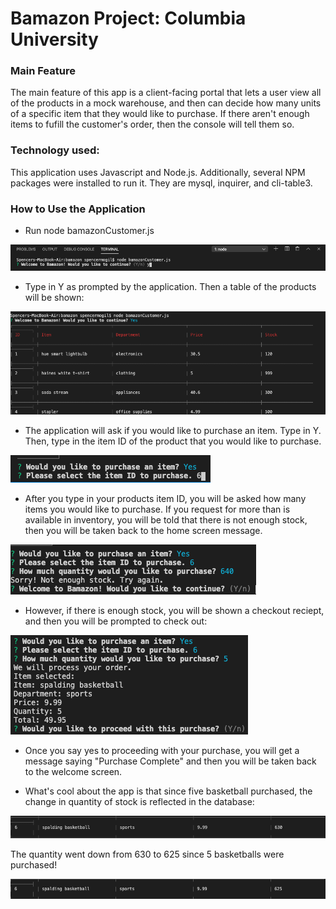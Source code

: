 # Bamazon Project: Columbia University

### Main Feature

The main feature of this app is a client-facing portal that lets a user view all of the products in a mock warehouse, and then can decide how many units of a specific item that they would like to purchase. If there aren't enough items to fufill the customer's order, then the console will tell them so.

### Technology used:

This application uses Javascript and Node.js. Additionally, several NPM packages were installed to run it. They are mysql, inquirer, and cli-table3.

### How to Use the Application

- Run node bamazonCustomer.js

![Welcome Img](https://github.com/smogil12/bamazon/blob/master/images/Screen%20Shot%202020-02-04%20at%201.10.02%20PM.png?raw=true)

- Type in Y as prompted by the application. Then a table of the products will be shown:

![Warehouse Img](https://github.com/smogil12/bamazon/blob/master/images/Screen%20Shot%202020-02-04%20at%201.11.51%20PM.png?raw=true)

- The application will ask if you would like to purchase an item. Type in Y. Then, type in the item ID of the product that you would like to purchase.

![item id Img](https://github.com/smogil12/bamazon/blob/master/images/Screen%20Shot%202020-02-04%20at%201.32.30%20PM.png?raw=true)

- After you type in your products item ID, you will be asked how many items you would like to purchase. If you request for more than is available in inventory, you will be told that there is not enough stock, then you will be taken back to the home screen message.

![not enough stock Img](https://github.com/smogil12/bamazon/blob/master/images/Screen%20Shot%202020-02-04%20at%203.38.03%20PM.png?raw=true)

- However, if there is enough stock, you will be shown a checkout reciept, and then you will be prompted to check out:

![receipt Img](https://github.com/smogil12/bamazon/blob/master/images/Screen%20Shot%202020-02-04%20at%203.42.01%20PM.png?raw=true)

- Once you say yes to proceeding with your purchase, you will get a message saying "Purchase Complete" and then you will be taken back to the welcome screen.

* What's cool about the app is that since five basketball purchased, the change in quantity of stock is reflected in the database:

![stock Img](https://github.com/smogil12/bamazon/blob/master/images/Screen%20Shot%202020-02-04%20at%203.46.48%20PM.png?raw=true)

The quantity went down from 630 to 625 since 5 basketballs were purchased!

![stock Img](https://github.com/smogil12/bamazon/blob/master/images/Screen%20Shot%202020-02-04%20at%203.47.02%20PM.png?raw=true)
